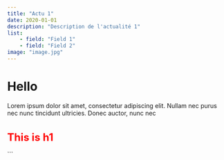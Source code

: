 ```yaml
---
title: "Actu 1"
date: 2020-01-01
description: "Description de l'actualité 1"
list:
    - field: "Field 1"
    - field: "Field 2"
image: "image.jpg"
---
```

# Hello
Lorem ipsum dolor sit amet, consectetur adipiscing elit. Nullam nec purus nec nunc tincidunt ultricies. Donec auctor, nunc nec
<h1 style="color: red; font-size: 24px;">This is h1</h1>
```
 